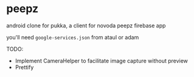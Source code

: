 peepz
=====
android clone for pukka, a client for novoda peepz firebase app

you'll need `google-services.json` from ataul or adam

TODO:

- Implement CameraHelper to facilitate image capture without preview
- Prettify
